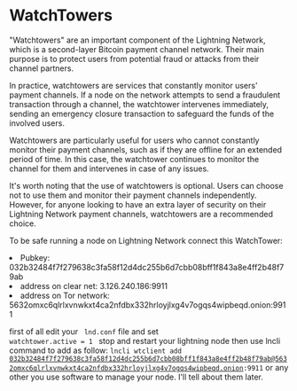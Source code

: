 # WatchTowers

"Watchtowers" are an important component of the Lightning Network, which is a second-layer Bitcoin payment channel network. Their main purpose is to protect users from potential fraud or attacks from their channel partners.

In practice, watchtowers are services that constantly monitor users' payment channels. If a node on the network attempts to send a fraudulent transaction through a channel, the watchtower intervenes immediately, sending an emergency closure transaction to safeguard the funds of the involved users.

Watchtowers are particularly useful for users who cannot constantly monitor their payment channels, such as if they are offline for an extended period of time. In this case, the watchtower continues to monitor the channel for them and intervenes in case of any issues.

It's worth noting that the use of watchtowers is optional. Users can choose not to use them and monitor their payment channels independently. However, for anyone looking to have an extra layer of security on their Lightning Network payment channels, watchtowers are a recommended choice.

To be safe running a node on Lightning Network connect this WatchTower:

<li>Pubkey: 032b32484f7f279638c3fa58f12d4dc255b6d7cbb08bff1f843a8e4ff2b48f79ab
<li>address on clear net: 3.126.240.186:9911
<li>address on Tor network: 5632omxc6qlrlxvnwkxt4ca2nfdbx332hrloyjlxg4v7ogqs4wipbeqd.onion:9911

first of all edit your <code> lnd.conf</code> file and set
<code> watchtower.active = 1 </code>
stop and restart your lightning node
then use lncli command to add as follow:
<code>lncli wtclient add 032b32484f7f279638c3fa58f12d4dc255b6d7cbb08bff1f843a8e4ff2b48f79ab@5632omxc6qlrlxvnwkxt4ca2nfdbx332hrloyjlxg4v7ogqs4wipbeqd.onion:9911</code> or any other you use software to manage your node. I'll tell about them later.
